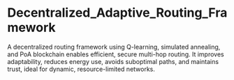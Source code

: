 # Decentralized_Adaptive_Routing_Framework
A decentralized routing framework using Q-learning, simulated annealing, and PoA blockchain enables efficient, secure multi-hop routing. It improves adaptability, reduces energy use, avoids suboptimal paths, and maintains trust, ideal for dynamic, resource-limited networks.
